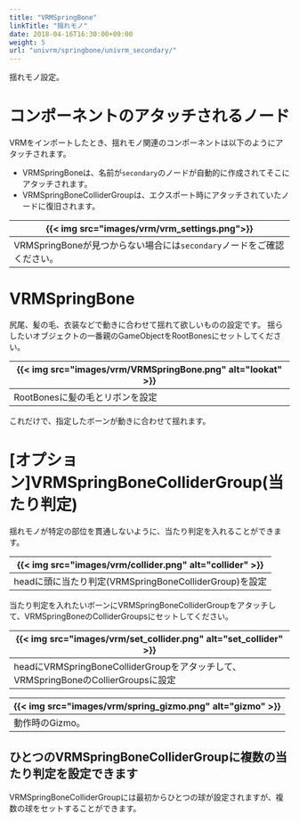 ```yaml
---
title: "VRMSpringBone"
linkTitle: "揺れモノ"
date: 2018-04-16T16:30:00+09:00
weight: 5
url: "univrm/springbone/univrm_secondary/"
---
```


揺れモノ設定。

# コンポーネントのアタッチされるノード
VRMをインポートしたとき、揺れモノ関連のコンポーネントは以下のようにアタッチされます。

* VRMSpringBoneは、名前が```secondary```のノードが自動的に作成されてそこにアタッチされます。
* VRMSpringBoneColliderGroupは、エクスポート時にアタッチされていたノードに復旧されます。

|{{< img src="images/vrm/vrm_settings.png">}}|
|-----|
|VRMSpringBoneが見つからない場合には``secondary``ノードをご確認ください。|

# VRMSpringBone
尻尾、髪の毛、衣装などで動きに合わせて揺れて欲しいものの設定です。
揺らしたいオブジェクトの一番親のGameObjectをRootBonesにセットしてください。

|{{< img src="images/vrm/VRMSpringBone.png" alt="lookat" >}}|
|-----|
|RootBonesに髪の毛とリボンを設定|

これだけで、指定したボーンが動きに合わせて揺れます。

# [オプション]VRMSpringBoneColliderGroup(当たり判定)
揺れモノが特定の部位を貫通しないように、当たり判定を入れることができます。

|{{< img src="images/vrm/collider.png" alt="collider" >}}|
|-----|
|headに頭に当たり判定(VRMSpringBoneColliderGroup)を設定|

当たり判定を入れたいボーンにVRMSpringBoneColliderGroupをアタッチして、VRMSpringBoneのColliderGroupsにセットしてください。

|{{< img src="images/vrm/set_collider.png" alt="set_collider" >}}|
|-----|
|headにVRMSpringBoneColliderGroupをアタッチして、VRMSpringBoneのCollierGroupsに設定|

|{{< img src="images/vrm/spring_gizmo.png" alt="gizmo" >}}|
|-----|
|動作時のGizmo。|

## ひとつのVRMSpringBoneColliderGroupに複数の当たり判定を設定できます
VRMSpringBoneColliderGroupには最初からひとつの球が設定されますが、複数の球をセットすることができます。
